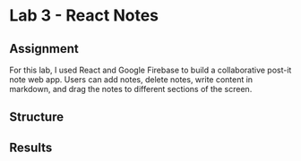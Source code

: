 # Lab 3 - React Notes

## Assignment
For this lab, I used React and Google Firebase to build a collaborative post-it note web app. Users can add notes, delete notes, write content in markdown, and drag the notes to different sections of the screen.

## Structure


## Results
